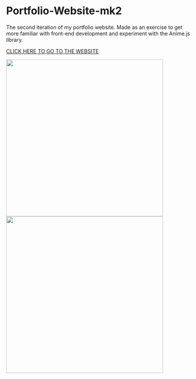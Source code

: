 # Portfolio-Website-mk2

The second iteration of my portfolio website. Made as an exercise to get more familiar with front-end development and experiment with the Anime.js library.

<a href="https://mr-rjh3.github.io/Portfolio-Website-mk2/"> CLICK HERE TO GO TO THE WEBSITE</a>

<img src="https://user-images.githubusercontent.com/98052534/215286080-af2ece0c-d32d-45a5-8005-901c7048c5c3.png" height="425"> <img src="https://user-images.githubusercontent.com/98052534/215285689-4519003c-8963-440d-a384-2c216716a0c5.png" height="425">


